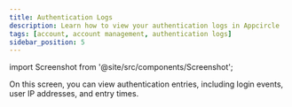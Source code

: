 ```yaml
---
title: Authentication Logs
description: Learn how to view your authentication logs in Appcircle
tags: [account, account management, authentication logs]
sidebar_position: 5
---
```


import Screenshot from '@site/src/components/Screenshot';

On this screen, you can view authentication entries, including login events, user IP addresses, and entry times.

<Screenshot url="https://cdn.appcircle.io/docs/assets/BE5181-authlogs.png" alt="Authentication Logs" />